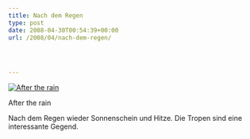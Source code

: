 ```yaml
---
title: Nach dem Regen
type: post
date: 2008-04-30T00:54:39+00:00
url: /2008/04/nach-dem-regen/




---
```

<div class="flickr">
  <a href="http://www.flickr.com/photos/schreibblogade/2454710720/" title="After the rain"><img src="//farm4.static.flickr.com/3222/2454710720_70067c9340.jpg" alt="After the rain" /></a></p>

  <p>
    After the rain
  </p>
</div>

Nach dem Regen wieder Sonnenschein und Hitze. Die Tropen sind eine interessante Gegend.
